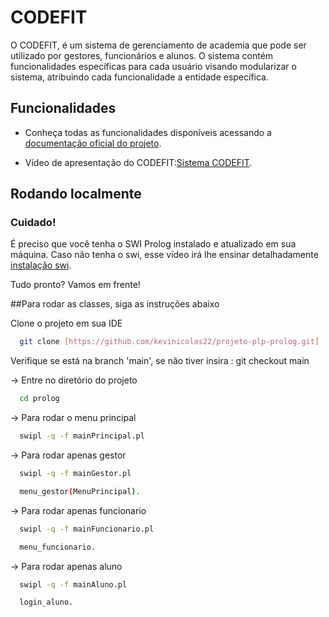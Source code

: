 # CODEFIT

O CODEFIT, é um sistema de gerenciamento de academia que pode ser utilizado por gestores, funcionários e alunos. O sistema contém funcionalidades específicas para cada usuário visando modularizar o sistema, atribuindo cada funcionalidade a entidade específica.



## Funcionalidades

- Conheça todas as funcionalidades disponíveis acessando a [documentação oficial do projeto](https://docs.google.com/document/d/1bcGVitOdJ7p6JWy1ikgXhyCYMsLPlYAsG7g90WwrG-o/edit#heading=h.phrzmz7sb5x0). 

- Vídeo de apresentação do CODEFIT:[Sistema CODEFIT]().


## Rodando localmente

### Cuidado!
É preciso que você tenha o SWI Prolog instalado e atualizado em sua máquina.
Caso não tenha o swi, 
  esse vídeo irá lhe ensinar detalhadamente [instalação swi](https://www.youtube.com/watch?v=YzDpQOk2qvQ).

Tudo pronto? Vamos em frente!

##Para rodar as classes, siga as instruções abaixo

Clone o projeto em sua IDE

```bash
  git clone [https://github.com/kevinicolas22/projeto-plp-prolog.git]
```
Verifique se está na branch 'main', se não tiver insira : git checkout main

-> Entre no diretório do projeto

```bash
  cd prolog
```

-> Para rodar o menu principal

```bash
  swipl -q -f mainPrincipal.pl
```
-> Para rodar apenas gestor
```bash
  swipl -q -f mainGestor.pl
```
```bash
  menu_gestor(MenuPrincipal).
```
-> Para rodar apenas funcionario
```bash
  swipl -q -f mainFuncionario.pl 
```
```bash
  menu_funcionario.
```
-> Para rodar apenas aluno
```bash
  swipl -q -f mainAluno.pl
```
```bash
  login_aluno.
```

